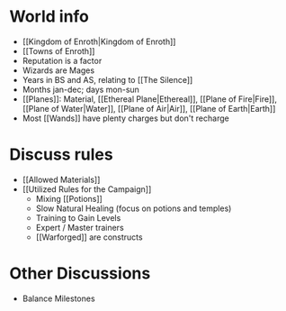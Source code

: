 # World info
* [[Kingdom of Enroth|Kingdom of Enroth]]
* [[Towns of Enroth]]
* Reputation is a factor
* Wizards are Mages
* Years in BS and AS, relating to [[The Silence]]
* Months jan-dec; days mon-sun
* [[Planes]]: Material, [[Ethereal Plane|Ethereal]], [[Plane of Fire|Fire]], [[Plane of Water|Water]], [[Plane of Air|Air]], [[Plane of Earth|Earth]]
* Most [[Wands]] have plenty charges but don't recharge
# Discuss rules
* [[Allowed Materials]]
* [[Utilized Rules for the Campaign]]
	* Mixing [[Potions]]
	* Slow Natural Healing (focus on potions and temples)
	* Training to Gain Levels
	* Expert / Master trainers
	* [[Warforged]] are constructs
# Other Discussions
* Balance Milestones